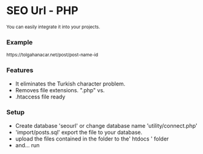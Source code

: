 # SEO Url - PHP
<small> You can easily integrate it into your projects.</small>
<h3> Example </h3>
<small> https://tolgahanacar.net/post/post-name-id </small>
<h3>Features</h3>
<ul>
    <li> It eliminates the Turkish character problem.
    <li> Removes file extensions. ".php" vs.
    <li> .htaccess file ready
</ul>


<h3>Setup</h3>
<ul>
    <li> Create database 'seourl' or change database name 'utility/connect.php'
    <li> 'import/posts.sql' export the file to your database.
    <li> upload the files contained in the folder to the' htdocs ' folder
    <li> and... run
</ul>
